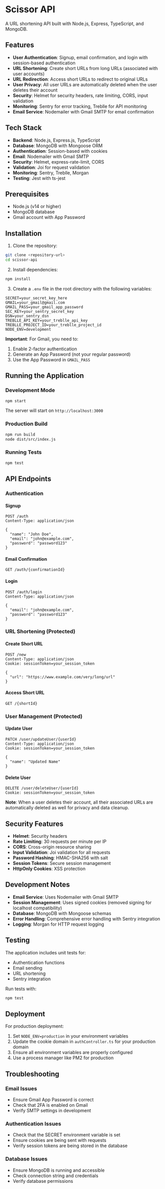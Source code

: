 # Scissor API

A URL shortening API built with Node.js, Express, TypeScript, and MongoDB.

## Features

- **User Authentication**: Signup, email confirmation, and login with session-based authentication
- **URL Shortening**: Create short URLs from long URLs (associated with user accounts)
- **URL Redirection**: Access short URLs to redirect to original URLs
- **User Privacy**: All user URLs are automatically deleted when the user deletes their account
- **Security**: Helmet for security headers, rate limiting, CORS, input validation
- **Monitoring**: Sentry for error tracking, Treblle for API monitoring
- **Email Service**: Nodemailer with Gmail SMTP for email confirmation

## Tech Stack

- **Backend**: Node.js, Express.js, TypeScript
- **Database**: MongoDB with Mongoose ORM
- **Authentication**: Session-based with cookies
- **Email**: Nodemailer with Gmail SMTP
- **Security**: Helmet, express-rate-limit, CORS
- **Validation**: Joi for request validation
- **Monitoring**: Sentry, Treblle, Morgan
- **Testing**: Jest with ts-jest

## Prerequisites

- Node.js (v14 or higher)
- MongoDB database
- Gmail account with App Password

## Installation

1. Clone the repository:

```bash
git clone <repository-url>
cd scissor-api
```

2. Install dependencies:

```bash
npm install
```

3. Create a `.env` file in the root directory with the following variables:

```env
SECRET=your_secret_key_here
GMAIL=your_gmail@gmail.com
GMAIL_PASS=your_gmail_app_password
SEC_KEY=your_sentry_secret_key
DSN=your_sentry_dsn
TREBLLE_API_KEY=your_treblle_api_key
TREBLLE_PROJECT_ID=your_treblle_project_id
NODE_ENV=development
```

**Important**: For Gmail, you need to:

1. Enable 2-factor authentication
2. Generate an App Password (not your regular password)
3. Use the App Password in `GMAIL_PASS`

## Running the Application

### Development Mode

```bash
npm start
```

The server will start on `http://localhost:3000`

### Production Build

```bash
npm run build
node dist/src/index.js
```

### Running Tests

```bash
npm test
```

## API Endpoints

### Authentication

#### Signup

```http
POST /auth
Content-Type: application/json

{
  "name": "John Doe",
  "email": "john@example.com",
  "password": "password123"
}
```

#### Email Confirmation

```http
GET /auth/{confirmationId}
```

#### Login

```http
POST /auth/login
Content-Type: application/json

{
  "email": "john@example.com",
  "password": "password123"
}
```

### URL Shortening (Protected)

#### Create Short URL

```http
POST /new
Content-Type: application/json
Cookie: sessionToken=your_session_token

{
  "url": "https://www.example.com/very/long/url"
}
```

#### Access Short URL

```http
GET /{shortId}
```

### User Management (Protected)

#### Update User

```http
PATCH /user/updateUser/{userId}
Content-Type: application/json
Cookie: sessionToken=your_session_token

{
  "name": "Updated Name"
}
```

#### Delete User

```http
DELETE /user/deleteUser/{userId}
Cookie: sessionToken=your_session_token
```

**Note**: When a user deletes their account, all their associated URLs are automatically deleted as well for privacy and data cleanup.

## Security Features

- **Helmet**: Security headers
- **Rate Limiting**: 30 requests per minute per IP
- **CORS**: Cross-origin resource sharing
- **Input Validation**: Joi validation for all requests
- **Password Hashing**: HMAC-SHA256 with salt
- **Session Tokens**: Secure session management
- **HttpOnly Cookies**: XSS protection

## Development Notes

- **Email Service**: Uses Nodemailer with Gmail SMTP
- **Session Management**: Uses signed cookies (removed signing for localhost compatibility)
- **Database**: MongoDB with Mongoose schemas
- **Error Handling**: Comprehensive error handling with Sentry integration
- **Logging**: Morgan for HTTP request logging

## Testing

The application includes unit tests for:

- Authentication functions
- Email sending
- URL shortening
- Sentry integration

Run tests with:

```bash
npm test
```

## Deployment

For production deployment:

1. Set `NODE_ENV=production` in your environment variables
2. Update the cookie domain in `authController.ts` for your production domain
3. Ensure all environment variables are properly configured
4. Use a process manager like PM2 for production

## Troubleshooting

### Email Issues

- Ensure Gmail App Password is correct
- Check that 2FA is enabled on Gmail
- Verify SMTP settings in development

### Authentication Issues

- Check that the SECRET environment variable is set
- Ensure cookies are being sent with requests
- Verify session tokens are being stored in the database

### Database Issues

- Ensure MongoDB is running and accessible
- Check connection string and credentials
- Verify database permissions
